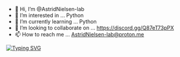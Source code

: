 - 👋 Hi, I’m @AstridNielsen-lab
- 👀 I’m interested in ... Python
- 🌱 I’m currently learning ... Python
- 💞️ I’m looking to collaborate on ... https://discord.gg/Q87eT73pPX
- 📫 How to reach me ... AstridNielsen-lab@proton.me

[![Typing SVG](https://readme-typing-svg.demolab.com?font=Fira+Code&weight=600&pause=1000&color=000000&center=true&vCenter=true&multiline=true&width=435&height=100&lines=Ol%C3%A1%2C+fique+a+vontade+%2C+nosso+DISCORD;https%3A%2F%2Fdiscord.gg%2FUGxGVdGK7y)](https://git.io/typing-svg)
